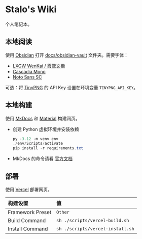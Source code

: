 # Stalo's Wiki

个人笔记本。

## 本地阅读

使用 [Obsidian](https://obsidian.md/) 打开 [docs/obsidian-vault](docs/obsidian-vault) 文件夹。需要字体：

- [LXGW WenKai / 霞鹜文楷](https://github.com/lxgw/LxgwWenKai)
- [Cascadia Mono](https://github.com/microsoft/cascadia-code)
- [Noto Sans SC](https://fonts.google.com/noto/specimen/Noto+Sans+SC)

可选：将 [TinyPNG](https://tinypng.com) 的 API Key 设置在环境变量 `TINYPNG_API_KEY`。

## 本地构建

使用 [MkDocs](https://github.com/mkdocs/mkdocs) 和 [Material](https://github.com/squidfunk/mkdocs-material) 构建网页。

- 创建 Python 虚拟环境并安装依赖

    ``` powershell
    py -3.12 -m venv env
    ./env/Scripts/activate
    pip install -r requirements.txt
    ```

- MkDocs 的命令请看 [官方文档](https://www.mkdocs.org/user-guide/cli/)

## 部署

使用 [Vercel](https://vercel.com/) 部署网页。

|构建设置|值|
|:-|:-|
|Framework Preset|`Other`|
|Build Command|`sh ./scripts/vercel-build.sh`|
|Install Command|`sh ./scripts/vercel-install.sh`|
